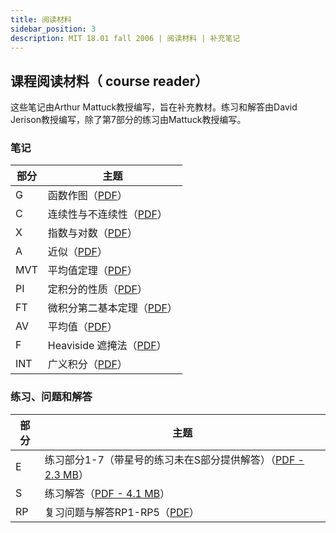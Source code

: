```yaml
---
title: 阅读材料
sidebar_position: 3
description: MIT 18.01 fall 2006 | 阅读材料 | 补充笔记
---
```


## 课程阅读材料（ course reader） 

这些笔记由Arthur Mattuck教授编写，旨在补充教材。练习和解答由David Jerison教授编写，除了第7部分的练习由Mattuck教授编写。

### 笔记

| 部分 | 主题 |
| --- | --- |
| G | 函数作图（[PDF](/resource/18-01/g_graphng_fnctns.pdf)） |
| C | 连续性与不连续性（[PDF](/resource/18-01/c_cntnt_dscntnt.pdf)） |
| X | 指数与对数（[PDF](/resource/18-01/xxpnentl_lgrthm.pdf)） |
| A | 近似（[PDF](/resource/18-01/a_approximations.pdf)） |
| MVT | 平均值定理（[PDF](/resource/18-01/mvt_mns_vluethrm.pdf)） |
| PI | 定积分的性质（[PDF](/resource/18-01/pi_pr_dfntintgrl.pdf)） |
| FT | 微积分第二基本定理（[PDF](/resource/18-01/ft_scn_fnd_thorm.pdf)） |
| AV | 平均值（[PDF](/resource/18-01/av_average_value.pdf)） |
| F | Heaviside 遮掩法（[PDF](/resource/18-01/f_hscvr_up_methd.pdf)） |
| INT | 广义积分（[PDF](/resource/18-01/int_imp_integrl.pdf)） |

### 练习、问题和解答

| 部分 | 主题 |
| --- | --- |
| E | 练习部分1-7（带星号的练习未在S部分提供解答）（[PDF - 2.3 MB](/resource/18-01/e_exrcs_scsn_1_7.pdf)） |
| S | 练习解答（[PDF - 4.1 MB](/resource/18-01/s_solutns_exrcis.pdf)） |
| RP | 复习问题与解答RP1-RP5（[PDF](/resource/18-01/rp_revw_prob_sol.pdf)） |
